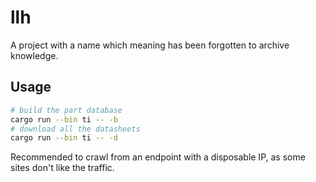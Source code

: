 # llh

A project with a name which meaning has been forgotten to archive knowledge.

## Usage

```sh
# build the part database
cargo run --bin ti -- -b
# download all the datasheets
cargo run --bin ti -- -d
```

Recommended to crawl from an endpoint with a disposable IP, as some sites don't like the traffic.
